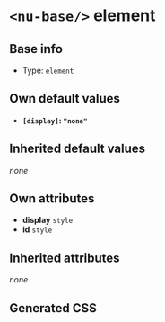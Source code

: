 # `<nu-base/>` element

## Base info
* Type: `element`


## Own default values
* **`[display]`: `"none"`**

## Inherited default values
*none*


## Own attributes
* **display** `style`
* **id** `style`


## Inherited attributes
*none*

## Generated CSS
```css

```
